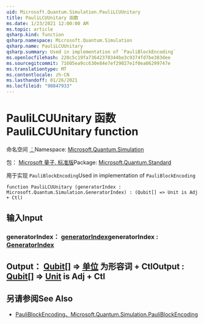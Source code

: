 ```yaml
---
uid: Microsoft.Quantum.Simulation.PauliLCUUnitary
title: PauliLCUUnitary 函数
ms.date: 1/23/2021 12:00:00 AM
ms.topic: article
qsharp.kind: function
qsharp.namespace: Microsoft.Quantum.Simulation
qsharp.name: PauliLCUUnitary
qsharp.summary: Used in implementation of `PauliBlockEncoding`
ms.openlocfilehash: 220c5c19fa73642378344be3c9374fd7be383dee
ms.sourcegitcommit: 71605ea9cc630e84e7ef29027e1f0ea06299747e
ms.translationtype: MT
ms.contentlocale: zh-CN
ms.lasthandoff: 01/26/2021
ms.locfileid: "98847933"
---
```

# <a name="paulilcuunitary-function"></a><span data-ttu-id="5a540-102">PauliLCUUnitary 函数</span><span class="sxs-lookup"><span data-stu-id="5a540-102">PauliLCUUnitary function</span></span>

<span data-ttu-id="5a540-103">命名空间 [：](xref:Microsoft.Quantum.Simulation)</span><span class="sxs-lookup"><span data-stu-id="5a540-103">Namespace: [Microsoft.Quantum.Simulation](xref:Microsoft.Quantum.Simulation)</span></span>

<span data-ttu-id="5a540-104">包： [Microsoft 量子. 标准版](https://nuget.org/packages/Microsoft.Quantum.Standard)</span><span class="sxs-lookup"><span data-stu-id="5a540-104">Package: [Microsoft.Quantum.Standard](https://nuget.org/packages/Microsoft.Quantum.Standard)</span></span>


<span data-ttu-id="5a540-105">用于实现 `PauliBlockEncoding`</span><span class="sxs-lookup"><span data-stu-id="5a540-105">Used in implementation of `PauliBlockEncoding`</span></span>

```qsharp
function PauliLCUUnitary (generatorIndex : Microsoft.Quantum.Simulation.GeneratorIndex) : (Qubit[] => Unit is Adj + Ctl)
```


## <a name="input"></a><span data-ttu-id="5a540-106">输入</span><span class="sxs-lookup"><span data-stu-id="5a540-106">Input</span></span>

### <a name="generatorindex--generatorindex"></a><span data-ttu-id="5a540-107">generatorIndex： [generatorIndex](xref:Microsoft.Quantum.Simulation.GeneratorIndex)</span><span class="sxs-lookup"><span data-stu-id="5a540-107">generatorIndex : [GeneratorIndex](xref:Microsoft.Quantum.Simulation.GeneratorIndex)</span></span>





## <a name="output--qubit--unit--is-adj--ctl"></a><span data-ttu-id="5a540-108">Output： [Qubit](xref:microsoft.quantum.lang-ref.qubit)[] => [单位](xref:microsoft.quantum.lang-ref.unit)  为形容词 + Ctl</span><span class="sxs-lookup"><span data-stu-id="5a540-108">Output : [Qubit](xref:microsoft.quantum.lang-ref.qubit)[] => [Unit](xref:microsoft.quantum.lang-ref.unit)  is Adj + Ctl</span></span>



## <a name="see-also"></a><span data-ttu-id="5a540-109">另请参阅</span><span class="sxs-lookup"><span data-stu-id="5a540-109">See Also</span></span>

- [<span data-ttu-id="5a540-110">PauliBlockEncoding。</span><span class="sxs-lookup"><span data-stu-id="5a540-110">Microsoft.Quantum.Simulation.PauliBlockEncoding</span></span>](xref:Microsoft.Quantum.Simulation.PauliBlockEncoding)